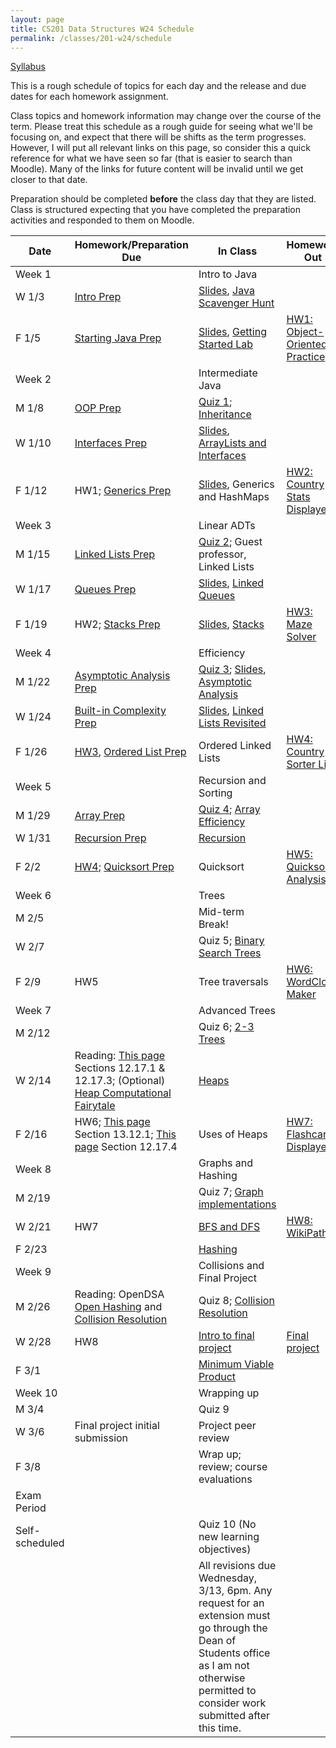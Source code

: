 ```yaml
---
layout: page
title: CS201 Data Structures W24 Schedule
permalink: /classes/201-w24/schedule
---
```


[Syllabus](syllabus)

This is a rough schedule of topics for each day and the release and due dates for each homework assignment.

Class topics and homework information may change over the course of the term. Please treat this schedule as a rough guide for seeing what we'll be focusing on, and expect that there will be shifts as the term progresses. However, I will put all relevant links on this page, so consider this a quick reference for what we have seen so far (that is easier to search than Moodle). Many of the links for future content will be invalid until we get closer to that date.

Preparation should be completed **before** the class day that they are listed. Class is structured expecting that you have completed the preparation activities and responded to them on Moodle.

| Date	| Homework/Preparation Due	| In Class |	Homework Out |
| ------- | --------------- | ------------- | -------------- |
| Week 1 | | Intro to Java | |
| W 1/3| [Intro Prep](intro-prep) | [Slides](https://docs.google.com/presentation/d/1VW51d9Oo4cZOt1euV9U1dllRZCXSfHojlPVQ9DArNqQ/edit), [Java Scavenger Hunt](java_scavenger)| |
| F 1/5 | [Starting Java Prep](java-prep) | [Slides](https://docs.google.com/presentation/d/1GalKVDubBhzVOX-ivQn3BLFyUbEPs15L-txZLhjlVOA/edit?usp=sharing), [Getting Started Lab](getting-started) |	[HW1: Object-Oriented Practice](hw1-oop-practice) |
| Week 2 | | Intermediate Java | |
| M 1/8 | [OOP Prep](oop-prep)	| [Quiz 1](quiz1); [Inheritance](inheritance-activity) |	 |
| W 1/10 | [Interfaces Prep](interfaces-prep) 	|	[Slides](https://docs.google.com/presentation/d/1GqbzJ7bFyviOqDIsDaNas7GsXWaBmShSgABOCWV2A34/edit?usp=sharing), [ArrayLists and Interfaces](interface-lab)	| |
| F 1/12 | HW1; [Generics Prep](generics-prep) |		[Slides](https://docs.google.com/presentation/d/1H00OHU7Eyi8kVk_rb0_PmLN5uJr-A3c8jyJLq5GQXpM/edit?usp=sharing), Generics and HashMaps	| [HW2: Country Stats Displayer](hw2)|
| Week 3 | | Linear ADTs | |
| M 1/15 | [Linked Lists Prep](linkedlist-prep) | [Quiz 2](quiz2); Guest professor, Linked Lists	| |
| W 1/17 | [Queues Prep](queues-prep)  |	[Slides](https://docs.google.com/presentation/d/1xg12NcENddz_2ZmWieCM6UsJ5w4Eo6fbfQzlASDPQcg/edit?usp=sharing), [Linked Queues](queues-lab) |  |
| F 1/19 | HW2; [Stacks Prep](stacks-prep) |		[Slides](https://docs.google.com/presentation/d/1XD5bKAREEpr9q8DS0qleeO5BcJwOiJcGsxLgWKxYbqA/edit?usp=sharing), [Stacks](stacks)	| [HW3: Maze Solver](hw3) |
| Week 4 | | Efficiency | |
| M 1/22 | [Asymptotic Analysis Prep](analysis-prep)|	[Quiz 3](quiz3); [Slides](https://docs.google.com/presentation/d/1IBLrqDDTR7VeDf4AAX6qta04u7BIPmF0CqTTW0biGDM/edit?usp=sharing),  [Asymptotic Analysis](analysis-activity)	| |
| W 1/24 | [Built-in Complexity Prep](built-in-prep) | [Slides](https://docs.google.com/presentation/d/1Xx7a8y-Zf4EyV0w4Pwf1P_aJ03NoyrhDcC6GSEEUZpI/edit?usp=sharing), [Linked Lists Revisited](linked-list-lab)	|  |
| F 1/26 | [HW3](hw3), [Ordered List Prep](ordered-list-prep) |	Ordered Linked Lists	| [HW4: Country Sorter List](hw4)|
| Week 5 |  | Recursion and Sorting | |
| M 1/29 | [Array Prep](array-prep)|	[Quiz 4](quiz4); [Array Efficiency](array-efficiency) | |
| W 1/31 |	[Recursion Prep](recursion-prep)	| [Recursion](recursion)	|  |
| F 2/2 | [HW4](hw4); [Quicksort Prep](quicksort-prep)|	Quicksort	| [HW5: Quicksort Analysis](hw5) |
| Week 6 | | Trees | |
| M 2/5	| |	Mid-term Break!	| |
| W 2/7 |  |	Quiz 5; [Binary Search Trees](BST-lab)| |
| F 2/9 | HW5| Tree traversals	| [HW6: WordCloud Maker](hw6) |
| Week 7 | | Advanced Trees | |
| M 2/12 | |	Quiz 6;	[2-3 Trees](two-three-tree)	| |
| W 2/14 | Reading: [This page](https://opendsa-server.cs.vt.edu/ODSA/Books/Everything/html/Heaps.html) Sections 12.17.1 & 12.17.3; (Optional) [Heap Computational Fairytale](http://computationaltales.blogspot.com/2011/04/president-of-heap.html)|	[Heaps](heap)		 | |
| F 2/16 |	HW6; [This page](https://opendsa-server.cs.vt.edu/ODSA/Books/Everything/html/Heapsort.html) Section 13.12.1; [This page](https://opendsa-server.cs.vt.edu/ODSA/Books/Everything/html/Heaps.html) Section 12.17.4 |	Uses of Heaps	| [HW7: Flashcard Displayer](hw7) |
| Week 8 | | Graphs and Hashing | |
| M 2/19 |  |	Quiz 7;	[Graph implementations](graphs)	| |
| W 2/21 | HW7 |[BFS and DFS](traversal-analysis)		 | [HW8: WikiPaths](hw8) |	
| F 2/23 | 	|  [Hashing](hashing) |	 |
| Week 9 | | Collisions and Final Project | |
| M 2/26 | Reading: OpenDSA [Open Hashing](https://opendsa-server.cs.vt.edu/ODSA/Books/Everything/html/OpenHash.html) and [Collision Resolution](https://opendsa-server.cs.vt.edu/ODSA/Books/Everything/html/HashCSimple.html)|		Quiz 8; [Collision Resolution](collisionresolution)	| |	
| W 2/28 |  HW8 |	[Intro to final project](project-intro) |[Final project](final-project) |
| F 3/1 |  |[Minimum Viable Product](project-checkin)	 |	 |
| Week 10 | | Wrapping up | |
| M 3/4	| | Quiz 9  | |
| W 3/6 | Final project initial submission | Project peer review | |
| F 3/8 |  | Wrap up; review; course evaluations	| |
| Exam Period | | | |
| Self-scheduled | | Quiz 10 (No new learning objectives) | |
| | | All revisions due Wednesday, 3/13, 6pm. Any request for an extension must go through the Dean of Students office as I am not otherwise permitted to consider work submitted after this time. | |